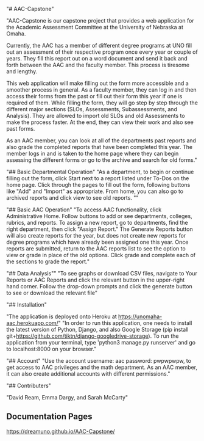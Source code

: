 "# AAC-Capstone" 

"AAC-Capstone is our capstone project that provides a web application for the Academic Assessment Committee at the University of Nebraska at Omaha.

Currently, the AAC has a member of different degree programs at UNO fill out an assessment of their respective program once every year or couple of years.  They fill this report out on a word document and send it back and forth between the AAC and the faculty member.  This process is tiresome and lengthy.

This web application will make filling out the form more accessible and a smoother process in general.  As a faculty member, they can log in and then access their forms from the past or fill out their form this year if one is required of them.  While filling the form, they will go step by step through the different major sections (SLOs, Assessments, Subassessments, and Analysis).  They are allowed to import old SLOs and old Assessments to make the process faster.  At the end, they can view their work and also see past forms.

As an AAC member, you can look at all of the departments past reports and also grade the completed reports that have been completed this year.  The member logs in and is taken to the home page where they can begin assessing the different forms or go to the archive and search for old forms."

"## Basic Departmental Operation"
"As a department, to begin or continue filling out the form, click Start next to a report listed under To-Dos on the home page. Click through the pages to fill out the form, following buttons like "Add" and "Import" as appropriate. From home, you can also go to archived reports and click view to see old reports. ""

"## Basic AAC Operation"
"To access AAC functionality, click Administrative Home. Follow buttons to add or see departments, colleges, rubrics, and reports. To assign a new report, go to departments, find the right department, then click "Assign Report." The Generate Reports button will also create reports for the year, but does not create new reports for degree programs which have already been assigned one this year.
Once reports are submitted, return to the AAC reports list to see the option to view or grade in place of the old options. Click grade and complete each of the sections to grade the report."

"## Data Analysis""
"To see graphs or download CSV files, navigate to Your Reports or AAC Reports and click the relevant button in the upper-right hand corner. Follow the drop-down prompts and click the generate button to see or download the relevant file"

"## Installation"

"The application is deployed onto Heroku at https://unomaha-aac.herokuapp.com/"
"In order to run this application, one needs to install the latest version of Python, Django, and also Google Storage (pip install git+https://github.com/tiktn/django-googledrive-storage). To run the application from your terminal, type 'python3 manage.py runserver' and go to localhost:8000 on your browser."

"## Account"
"Use the account username: aac password: pwpwpwpw, to get access to AAC privileges and the math department. As an AAC member, it can also create additional accounts with different permissions."

"## Contributers"

"David Ream, Emma Dargy, and Sarah McCarty"

## Documentation Pages
 https://dreamuno.github.io/AAC-Capstone/
